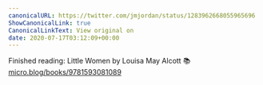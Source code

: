 ```yaml
---
canonicalURL: https://twitter.com/jmjordan/status/1283962668055965696
ShowCanonicalLink: true
CanonicalLinkText: View original on
date: 2020-07-17T03:12:09+00:00
---
```

Finished reading: Little Women by Louisa May Alcott 📚 [micro.blog/books/9781593081089](https://micro.blog/books/9781593081089)